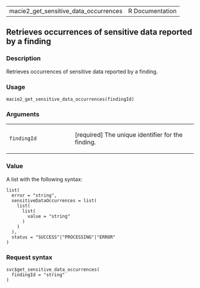 <table style="width: 100%;">
<tbody>
<tr class="odd">
<td>macie2_get_sensitive_data_occurrences</td>
<td style="text-align: right;">R Documentation</td>
</tr>
</tbody>
</table>

## Retrieves occurrences of sensitive data reported by a finding

### Description

Retrieves occurrences of sensitive data reported by a finding.

### Usage

    macie2_get_sensitive_data_occurrences(findingId)

### Arguments

<table>
<colgroup>
<col style="width: 35%" />
<col style="width: 65%" />
</colgroup>
<tbody>
<tr class="odd">
<td><code
id="macie2_get_sensitive_data_occurrences_:_findingId">findingId</code></td>
<td><p>[required] The unique identifier for the finding.</p></td>
</tr>
</tbody>
</table>

### Value

A list with the following syntax:

    list(
      error = "string",
      sensitiveDataOccurrences = list(
        list(
          list(
            value = "string"
          )
        )
      ),
      status = "SUCCESS"|"PROCESSING"|"ERROR"
    )

### Request syntax

    svc$get_sensitive_data_occurrences(
      findingId = "string"
    )
